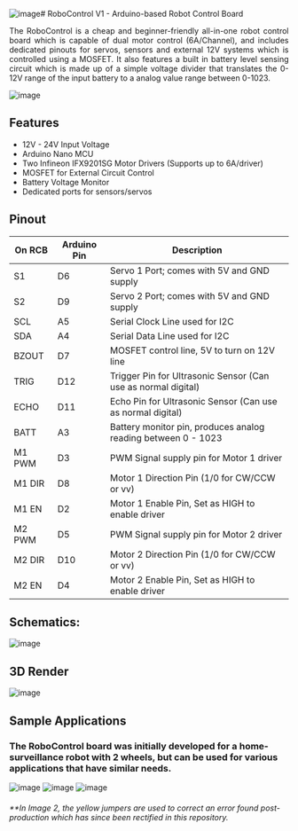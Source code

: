 ![image](https://github.com/user-attachments/assets/61728ebb-405e-453b-8f9a-76aef3118164)# RoboControl V1 - Arduino-based Robot Control Board
<p align="justify"> The RoboControl is a cheap and beginner-friendly all-in-one robot control board which is capable of dual motor control (6A/Channel), and includes dedicated pinouts for servos, sensors and external 12V systems which is controlled using a MOSFET. It also features a built in battery level sensing circuit which is made up of a simple voltage divider that translates the 0-12V range of the input battery to a analog value range between 0-1023. </p>

![image](https://github.com/user-attachments/assets/a4bbaf2c-ce27-4007-ae42-e8d151d868b4)

## Features
- 12V - 24V Input Voltage
- Arduino Nano MCU
- Two Infineon IFX9201SG Motor Drivers (Supports up to 6A/driver)
- MOSFET for External Circuit Control
- Battery Voltage Monitor
- Dedicated ports for sensors/servos

## Pinout 
| On RCB        | Arduino Pin   |                             Description                        | 
| ------------- | ------------- |  ------------------------------------------------------------- |
| S1            | D6            | Servo 1 Port; comes with 5V and GND supply                     |
| S2            | D9            | Servo 2 Port; comes with 5V and GND supply                     |
| SCL           | A5            | Serial Clock Line used for I2C                                 | 
| SDA           | A4            | Serial Data Line used for I2C                                  | 
| BZOUT         | D7            | MOSFET control line, 5V to turn on 12V line                    |
| TRIG          | D12           | Trigger Pin for Ultrasonic Sensor (Can use as normal digital)  |
| ECHO          | D11           | Echo Pin for Ultrasonic Sensor (Can use as normal digital)     |
| BATT          | A3            | Battery monitor pin, produces analog reading between 0 - 1023  |
| M1 PWM        | D3            | PWM Signal supply pin for Motor 1 driver                       |
| M1 DIR        | D8            | Motor 1 Direction Pin (1/0 for CW/CCW or vv)                   |
| M1 EN         | D2            | Motor 1 Enable Pin, Set as HIGH to enable driver               |
| M2 PWM        | D5            | PWM Signal supply pin for Motor 2 driver                       |
| M2 DIR        | D10           | Motor 2 Direction Pin (1/0 for CW/CCW or vv)                   |
| M2 EN         | D4            | Motor 2 Enable Pin, Set as HIGH to enable driver               |

## Schematics:
![image](https://github.com/user-attachments/assets/05c256b3-590f-4e4f-83a9-eaa7254789cf)

## 3D Render
![image](https://github.com/user-attachments/assets/3f577449-bf16-4e3c-bfb9-1b3f2af666ba)

## Sample Applications
### The RoboControl board was initially developed for a home-surveillance robot with 2 wheels, but can be used for various applications that have similar needs.
![image](https://github.com/user-attachments/assets/268c0a44-d3f1-4536-9a63-7e01e203c92f)
![image](https://github.com/user-attachments/assets/64f5f6fd-27c6-4b05-a943-8abe5b69a6e1)
![image](https://github.com/user-attachments/assets/5d3662b0-05e3-4a4b-9375-23e1ea648228)
###### **In Image 2, the yellow jumpers are used to correct an error found post-production which has since been rectified in this repository.






